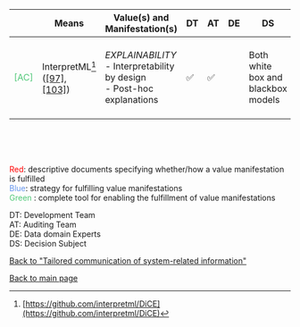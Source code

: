 |       | Means  | Value(s) and Manifestation(s)| DT|AT | DE | DS | Application (model) | Approach | Visual elements | Additional details
| ----------- |  --------------------------- | ---------------  |------------------------------|-------------| ----------------------|----------------------|----------------------------|--------------------|------------------------|--------------------------------- |
<span style="color:#50C878">[AC]</span> | InterpretML[^26] ([[97]](../references.md#mothilal2019), [[103]](../references.md#nori2019))| *EXPLAINABILITY* <br> - Interpretability by design<br> - Post-hoc explanations  |✅ |✅ | | Both white box and blackbox models| || - Bar charts <br> - Line charts<br> - Decision trees  | |


<br>
<br>
<br>

<span style="color:red">Red</span>: descriptive documents specifying whether/how a value manifestation is fulfilled<br>
<span style="color:#6495ED">Blue</span>: strategy for fulfilling value manifestations<br>
<span style="color:#50C878">Green</span> : complete tool for enabling the fulfillment of value manifestations <br>

DT: Development Team <br>
AT: Auditing Team <br>
DE: Data domain Experts <br>
DS: Decision Subject<br>

[^26]: [https://github.com/interpretml/DiCE](https://github.com/interpretml/DiCE)

[Back to "Tailored communication of system-related information"](../Table3A.md)

[Back to main page](../index.md)